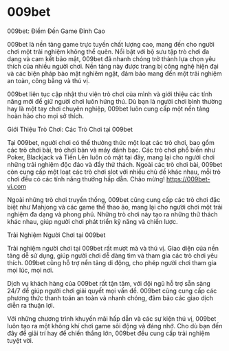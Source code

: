 # 009bet
009bet: Điểm Đến Game Đỉnh Cao

009bet là nền tảng game trực tuyến chất lượng cao, mang đến cho người chơi một trải nghiệm không thể quên. Nổi bật với bộ sưu tập trò chơi đa dạng và cam kết bảo mật, 009bet đã nhanh chóng trở thành lựa chọn yêu thích của nhiều người chơi. Nền tảng này được trang bị công nghệ hiện đại và các biện pháp bảo mật nghiêm ngặt, đảm bảo mang đến một trải nghiệm an toàn, công bằng và thú vị.

009bet liên tục cập nhật thư viện trò chơi của mình và giới thiệu các tính năng mới để giữ người chơi luôn hứng thú. Dù bạn là người chơi bình thường hay là một tay chơi chuyên nghiệp, 009bet luôn cung cấp một nền tảng hoàn hảo cho mọi sở thích.

Giới Thiệu Trò Chơi: Các Trò Chơi tại 009bet

Tại 009bet, người chơi có thể thưởng thức một loạt các trò chơi, bao gồm các trò chơi bài, trò chơi bàn và máy đánh bạc. Các trò chơi phổ biến như Poker, Blackjack và Tiến Lên luôn có mặt tại đây, mang lại cho người chơi những trải nghiệm độc đáo và đầy thử thách. Ngoài các trò chơi bài, 009bet còn cung cấp một loạt các trò chơi slot với nhiều chủ đề khác nhau, mỗi trò chơi đều có các tính năng thưởng hấp dẫn. Chào mừng! https://009bet-vi.com

Ngoài những trò chơi truyền thống, 009bet cũng cung cấp các trò chơi đặc biệt như Mahjong và các game thể thao ảo, mang lại cho người chơi một trải nghiệm đa dạng và phong phú. Những trò chơi này tạo ra những thử thách khác nhau, giúp người chơi phát triển kỹ năng và chiến lược.

Trải Nghiệm Người Chơi tại 009bet

Trải nghiệm người chơi tại 009bet rất mượt mà và thú vị. Giao diện của nền tảng dễ sử dụng, giúp người chơi dễ dàng tìm và tham gia các trò chơi yêu thích. 009bet cũng hỗ trợ nền tảng di động, cho phép người chơi tham gia mọi lúc, mọi nơi.

Dịch vụ khách hàng của 009bet rất tận tâm, với đội ngũ hỗ trợ sẵn sàng 24/7 để giúp người chơi giải quyết mọi vấn đề. 009bet cũng cung cấp các phương thức thanh toán an toàn và nhanh chóng, đảm bảo các giao dịch diễn ra thuận lợi.

Với những chương trình khuyến mãi hấp dẫn và các sự kiện thú vị, 009bet luôn tạo ra một không khí chơi game sôi động và đáng nhớ. Cho dù bạn đến đây để giải trí hay để chiến thắng lớn, 009bet đều cung cấp trải nghiệm tuyệt vời.
